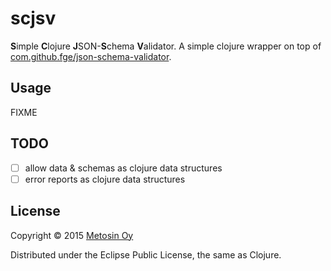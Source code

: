 # scjsv

**S**imple **C**lojure **J**SON-**S**chema **V**alidator. A simple clojure wrapper on top of [com.github.fge/json-schema-validator](https://github.com/fge/json-schema-validator).

## Usage

FIXME

## TODO
- [ ] allow data & schemas as clojure data structures
- [ ] error reports as clojure data structures

## License

Copyright © 2015 [Metosin Oy](http://www.metosin.fi)

Distributed under the Eclipse Public License, the same as Clojure.

